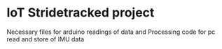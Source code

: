 # IoT Stridetracked project
 Necessary files for arduino readings of data and Processing code for pc read and store of IMU data
